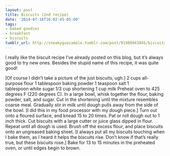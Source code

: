 ```yaml
---
layout: post
title: Biscuits (2nd recipe)
date: '2014-07-16T16:02:45-05:00'
tags:
- baked goodies
- breakfast
- biscuits
tumblr_url: http://sneakyguacamole.tumblr.com/post/91980943845/biscuits-2nd-recipe
---
```

I really like the biscuit recipe I’ve already posted on this blog, but it’s always good to try new ones. Besides the stupid name of this recipe, it was quite good!


[Of course I didn’t take a picture of the just biscuits, ugh.]
2 cups all-purpose flour
1 tablespoon baking powder
1 teaspoon salt
1 tablespoon white sugar
1/3 cup shortening
1 cup milk
Preheat oven to 425 degrees F (220 degrees C).
In a large bowl, whisk together the flour, baking powder, salt, and sugar. Cut in the shortening until the mixture resembles coarse meal. Gradually stir in milk until dough pulls away from the side of the bowl. [I did this in my food processor with my dough piece.]
Turn out onto a floured surface, and knead 15 to 20 times. Pat or roll dough out to 1 inch thick. Cut biscuits with a large cutter or juice glass dipped in flour. Repeat until all dough is used. Brush off the excess flour, and place biscuits onto an ungreased baking sheet. [I always put all my biscuits touching when I bake them, as I heard it helps the biscuits rise. Don’t know if that’s really true, but these biscuits rose.]
Bake for 13 to 15 minutes in the preheated oven, or until edges begin to brown.
